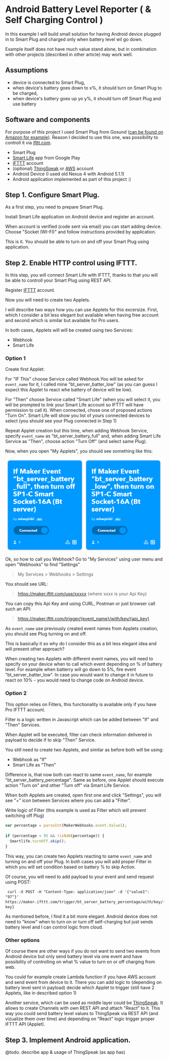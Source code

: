 # Android Battery Level Reporter ( & Self Charging Control )

In this example I will build small solution for having Android device plugged in to Smart Plug and charged only when battery level wil go down.

Example itself does not have much value stand alone, but in combination with other projects (described in other article) may work well.

## Assumptions 
* device is connected to Smart Plug,
* when device's battery goes down to x%, it should turn on Smart Plug to be charged,
* when device's battery goes up yo y%, it should turn off Smart Plug and use battery

## Software and components

For purpose of this project I used Smart Plug from Gosund ([can be found on Amazon for example](https://www.amazon.de/dp/B085ZMF31V/ref=sr_1_3_sspa?__mk_pl_PL=%C3%85M%C3%85%C5%BD%C3%95%C3%91&dchild=1&keywords=gosund+smart+plug&qid=1620582611&sr=8-3-spons&psc=1&spLa=ZW5jcnlwdGVkUXVhbGlmaWVyPUEySEFWWUQ4VkhNMlFGJmVuY3J5cHRlZElkPUEwNTM4MDg3MVBKWkVJNVJYSFRVQyZlbmNyeXB0ZWRBZElkPUEwMTQ0NjY1MzdLRTJXS0FUQzUzNSZ3aWRnZXROYW1lPXNwX2F0ZiZhY3Rpb249Y2xpY2tSZWRpcmVjdCZkb05vdExvZ0NsaWNrPXRydWU=)). Reason I decided to use this one, was possibility to controll it via [ifttt.com](https://ifttt.com).

* Smart Plug
* [Smart Life](https://play.google.com/store/apps/details?id=com.tuya.smartlife&hl=en&gl=US) app from Google Play
* [IFTTT](https://ifttt.com) account
* (optional) [ThingSpeak](https://thingspeak.com) or [AWS](https://aws.amazon.com/) account
* Android Device (I used old Nexus 4 with Android 5.1.1)
* Android application implemented as part of this project :)

## Step 1. Configure Smart Plug.

As a first step, you need to prepare Smart Plug. 

Install Smart Life application on Android device and register an account.

When account is verified (code sent via email) you can start adding device. Choose "Socket (WI-FI)" and follow instructions provided by application.

This is it. You should be able to turn on and off your Smart Plug using application.

## Step 2. Enable HTTP control using IFTTT.

In this step, you will connect Smart Life with IFTTT, thanks to that you will be able to controll your Smart Plug using REST API.

Register [IFTTT](https://ifttt.com) account. 

Now you will need to create two Applets.

I will describe two ways how you can use Applets for this excersize. First, which I consider a bit less elegant but available when having free account and second which is similar but available for Pro users.

In both cases, Applets will will be created using two Services:
- Webhook
- Smart Life

### Option 1

Create first Applet:

For "IF This" choose Service called Webhook.You will be asked for `event_name` for it, I called mine "bt_server_batter_low" (as you can guess I expect this Applet to react whe battery of device will be low).

For "Then" choose Service called "Smart Life" (when you will select it, you will be prompted to link your Smart Life account so IFTTT will have permission to call it). When connected, chose one of proposed actions "Turn On". Smart Life will show you list of yours connected devices to select (you should see your Plug connected in Step 1)

Repeat Applet creation but this time, when adding Webhook Service, specify `event_name` as "bt_server_battery_full" and, when adding Smart Life Service as "Then", choose action "Turn Off" (and select same Plug).

Now, when you open "My Applets", you should see something like this:

![My Applets](screenshots/ifttt-applets-option-1.png)

Ok, so how to call you Webhook? Go to "My Services" using user menu and open "Webhooks" to find "Settings"

> My Services > Webhooks > Settings

You should see URL:
> https://maker.ifttt.com/use/xxxxx (where xxxx is your Api Key)

You can copy this Api Key and using CURL, Postman or just browser call such an API:
> https://maker.ifttt.com/trigger/{event_name}/with/key/{api_key}

As `event_name` use previously created event names from Applets creation, you should see Plug turning on and off.

This is basically it so why do I consider this as a bit less elegant idea and will present other approach?

When creating two Applets with different event names, you will need to specify on your device when to call which event depending on % of battery level. For example when batterry will go down to 5%, fire event "bt_server_batter_low". In case you would want to change it in future to react on 10% - you would need to change code on Android device. 

### Option 2

This option relies on Filters, this functionality is available only if you have Pro IFTTT account.

Filter is a logic written in Javascript which can be added between "If" and "Then" Services.

When Applet will be executed, filter can check information delivered in payload to decide if to skip "Then" Service.

You still need to create two Applets, and similar as before both will be using: 
* Webhook as "If"
* Smart Life as "Then"

Difference is, that now both can react to same `event_name`, for example "bt_server_battery_percentage". Same as before, one Applet should execute action "Turn on" and other "Turn off" via Smart Life Service.

When both Applets are created, open first one and click "Settings", you will see "+" icon between Services where you can add a "Filter".

Write logic of Filter (this example is used as Filter which will prevent switching off Plug)

```javascript
var percentage = parseInt(MakerWebhooks.event.Value1);

if (percentage < 95 && !isNaN(percentage)) {
  Smartlife.turnOff.skip();
}
```

This way, you can create two Applets reacting to same `event_name` and turning on and off your Plug. In both cases you will add proper Filter in which you will set condition based on battery % to skip Action.

Of course, you will need to add payload to your event and send request using POST:

```curl
 curl -X POST -H "Content-Type: application/json" -d '{"value1": "97"}' https://maker.ifttt.com/trigger/bt_server_battery_percentage/with/key/{api-key}
 ```

 As mentioned before, I find it a bit more elegant. Android device does not need to "know" when to turn on or turn off self-charging but just sends battery level and I can control logic from cloud.

 ### Other options

 Of course there are other ways if you do not want to send two events from Android device but only send battery level via one event and have possibility of controlling on what % value to turn on or off charging from web.

 You could for example create Lambda function if you have AWS account and send event from device to it. There you can add logic to (depending on battery level sent in payload) decide which Applet to trigger (still have 2 Applets, like in described option 1)

 Another service, which can be used as middle layer could be [ThingSpeak](https://thingspeak.com). It allows to create Channels with own REST API and attach "React" to it. This way you could send battery level values to ThingSpeak via REST API (and vizualize them over time) and depending on "React" logic trigger proper IFTTT API (Applet).

 ## Step 3. Implement Android application.

 @todo. describe app & usage of ThingSpeak (as app has)